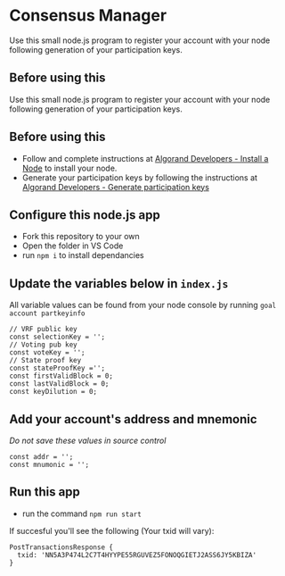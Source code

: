 # Consensus Manager

Use this small node.js program to register your account with your node following generation of your participation keys.

## Before using this 
Use this small node.js program to register your account with your node following generation of your participation keys.

## Before using this 
- Follow and complete instructions at [Algorand Developers - Install a Node](http://example.com) to install your node.
- Generate your participation keys by following the instructions at [Algorand Developers - Generate participation keys](https://developer.algorand.org/docs/run-a-node/participate/generate_keys/)

## Configure this node.js app
- Fork this repository to your own
- Open the folder in VS Code
- run ``` npm i ``` to install dependancies

## Update the variables below in ``` index.js ```
All variable values can be found from your node console by running ```goal account partkeyinfo ``` 
```
// VRF public key
const selectionKey = '';
// Voting pub key
const voteKey = '';
// State proof key
const stateProofKey ='';
const firstValidBlock = 0;
const lastValidBlock = 0;
const keyDilution = 0;
```

## Add your account's address and mnemonic 
*Do not save these values in source control*
``` 
const addr = '';
const mnumonic = '';
```

## Run this app
- run the command ``` npm run start ```

If succesful you'll see the following (Your txid will vary):
```
PostTransactionsResponse {
  txid: 'NN5A3P474L2C7T4HYYPE55RGUVEZ5FONOQGIETJ2ASS6JY5KBIZA'
}
```
